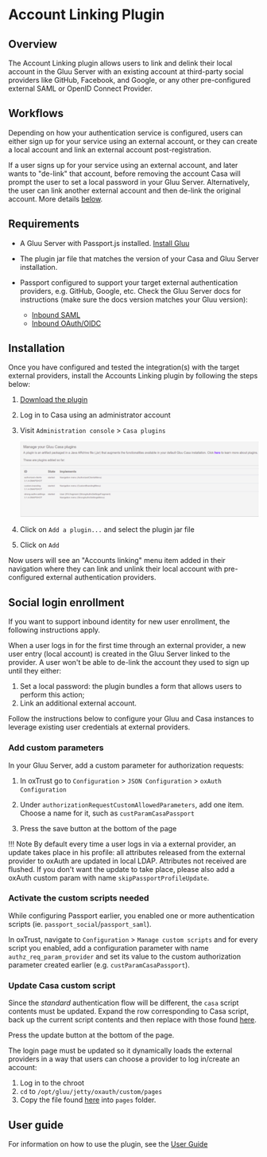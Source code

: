 # Account Linking Plugin
## Overview
The Account Linking plugin allows users to link and delink their local account in the Gluu Server with an existing account at third-party social providers like GitHub, Facebook, and Google, or any other pre-configured external SAML or OpenID Connect Provider. 

## Workflows
Depending on how your authentication service is configured, users can either sign up for your service using an external account, or they can create a local account and link an external account post-registration. 

If a user signs up for your service using an external account, and later wants to "de-link" that account, before removing the account Casa will prompt the user to set a local password in your Gluu Server. Alternatively, the user can link another external account and then de-link the original account. More details [below](#social-login-enrollment).   

## Requirements

- A Gluu Server with Passport.js installed. [Install Gluu](https://gluu.org/docs/ce/installation-guide) 

- The plugin jar file that matches the version of your Casa and Gluu Server installation.

- Passport configured to support your target external authentication providers, e.g. GitHub, Google, etc. Check the Gluu Server docs for instructions (make sure the docs version matches your Gluu version):

    - [Inbound SAML](https://www.gluu.org/docs/ce/3.1.6/authn-guide/inbound-saml-passport/)    
    - [Inbound OAuth/OIDC](https://www.gluu.org/docs/ce/3.1.6/authn-guide/passport/)   
  
## Installation

Once you have configured and tested the integration(s) with the target external providers, install the Accounts Linking plugin by following the steps below:

1. [Download the plugin](https://gluu.co/account-linking-plugin)

1. Log in to Casa using an administrator account

1. Visit `Administration console` > `Casa plugins`

    ![plugins page](../img/plugins/plugins314.png)

1. Click on `Add a plugin...` and select the plugin jar file

1. Click on `Add` 

Now users will see an "Accounts linking" menu item added in their navigation where they can link and unlink their local account with pre-configured external authentication providers. 

## Social login enrollment 

If you want to support inbound identity for new user enrollment, the following instructions apply. 

When a user logs in for the first time through an external provider, a new user entry (local account) is created in the Gluu Server linked to the provider. A user won't be able to de-link the account they used to sign up until they either:

1. Set a local password: the plugin bundles a form that allows users to perform this action;  
1. Link an additional external account.  

Follow the instructions below to configure your Gluu and Casa instances to leverage existing user credentials at external providers.

### Add custom parameters

In your Gluu Server, add a custom parameter for authorization requests: 

1. In oxTrust go to `Configuration` > `JSON Configuration` > `oxAuth Configuration`

1. Under `authorizationRequestCustomAllowedParameters`, add one item. Choose a name for it, such as `custParamCasaPassport`

1. Press the save button at the bottom of the page

!!! Note
    By default every time a user logs in via a external provider, an update takes place in his profile: all attributes released from the external provider to oxAuth are updated in local LDAP. Attributes not received are flushed. If you don't want the update to take place, please also add a oxAuth custom param with name `skipPassportProfileUpdate`.

### Activate the custom scripts needed

While configuring Passport earlier, you enabled one or more authentication scripts (ie. `passport_social`/`passport_saml`). 

In oxTrust, navigate to `Configuration` > `Manage custom scripts` and for every script you enabled, add a configuration parameter with name `authz_req_param_provider` and set its value to the custom authorization parameter created earlier (e.g. `custParamCasaPassport`).

### Update Casa custom script

Since the *standard* authentication flow will be different, the `casa` script contents must be updated. Expand the row corresponding to Casa script, back up the current script contents and then replace with those found [here](https://github.com/GluuFederation/casa-ee-plugins/raw/version_3.1.6/account-linking/extras/casa.py).

Press the update button at the bottom of the page.

The login page must be updated so it dynamically loads the external providers in a way that users can choose a provider to log in/create an account:

1. Log in to the chroot
1. `cd` to `/opt/gluu/jetty/oxauth/custom/pages`
1. Copy the file found [here](https://github.com/GluuFederation/casa-ee-plugins/raw/version_3.1.6/account-linking/extras/casa.xhtml) into `pages` folder.

## User guide

For information on how to use the plugin, see the [User Guide](../user-guide.md)
